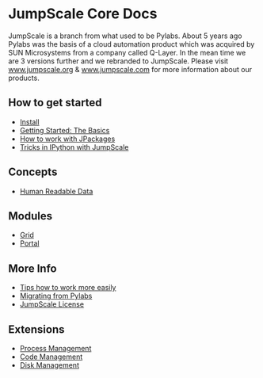 JumpScale Core Docs
===================

JumpScale is a branch from what used to be Pylabs. About 5 years ago
Pylabs was the basis of a cloud automation product which was acquired by
SUN Microsystems from a company called Q-Layer. In the mean time we are
3 versions further and we rebranded to JumpScale. Please visit
www.jumpscale.org & www.jumpscale.com for more information about our
products.

How to get started
------------------

-   [Install](Install)
-   [Getting Started: The Basics](GettingStartedBasic)
-   [How to work with JPackages](JPackages)
-   [Tricks in IPython with JumpScale](IPythonTricks)

Concepts
--------

-   [Human Readable Data](Human%20Readable%20Data)

Modules
-------

-   [Grid](Doc_Jumpscale_Grid)
-   [Portal](Doc_Jumpscale_Portal)

More Info
---------

-   [Tips how to work more easily](EasyStart)
-   [Migrating from Pylabs](JumpScale-Pylabs)
-   [JumpScale License](JumpScale%20License)

Extensions
----------

-   [Process Management](ProcessManagement)
-   [Code Management](CodeManagement)
-   [Disk Management](DiskManagement)

